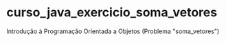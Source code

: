 # curso_java_exercicio_soma_vetores
Introdução à Programação Orientada a Objetos (Problema "soma_vetores")
